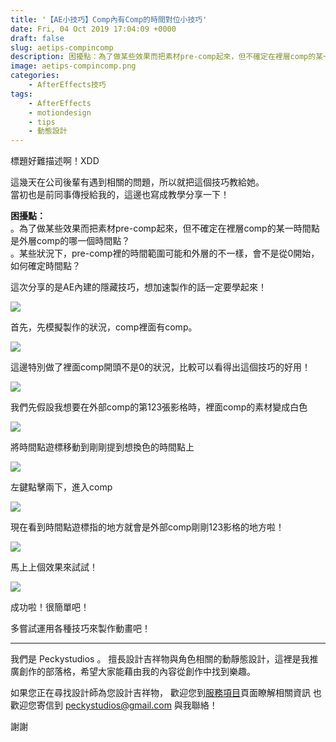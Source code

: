 ```yaml
---
title: '【AE小技巧】Comp內有Comp的時間對位小技巧'
date: Fri, 04 Oct 2019 17:04:09 +0000
draft: false
slug: aetips-compincomp
description: 困擾點：為了做某些效果而把素材pre-comp起來，但不確定在裡層comp的某一時間點是外層comp的哪一個時間點？  某些狀況下，pre-comp裡的時間範圍可能和外層的不一樣，會不是從0開始，如何確定時間點？
image: aetips-compincomp.png
categories:
    - AfterEffects技巧
tags: 
    - AfterEffects
    - motiondesign
    - tips
    - 動態設計
---
```


標題好難描述啊！XDD  
  
這幾天在公司後輩有遇到相關的問題，所以就把這個技巧教給她。  
當初也是前同事傳授給我的，這邊也寫成教學分享一下！  
  
**困擾點：**  
。為了做某些效果而把素材pre-comp起來，但不確定在裡層comp的某一時間點是外層comp的哪一個時間點？  
。某些狀況下，pre-comp裡的時間範圍可能和外層的不一樣，會不是從0開始，如何確定時間點？

這次分享的是AE內建的隱藏技巧，想加速製作的話一定要學起來！

![](2BA8A4B7-0220-44D4-84E5-A9A4026A9E05-1024x851.png)

首先，先模擬製作的狀況，comp裡面有comp。

![](4716393C-E8A9-4197-9290-20634057DDD3-1024x845.png)

這邊特別做了裡面comp開頭不是0的狀況，比較可以看得出這個技巧的好用！

![](0D759770-6EB1-40E7-96C8-88D234083653-1024x857.png)

我們先假設我想要在外部comp的第123張影格時，裡面comp的素材變成白色

![](A2BD3A79-C9EC-4017-8BFD-87FEFFF8AB7D-1024x853.png)

將時間點遊標移動到剛剛提到想換色的時間點上

![](E848FBE7-E03D-49C5-8B1A-BF2EBA2BF6E9-1024x527.png)

左鍵點擊兩下，進入comp

![](3A44B449-16FA-42E6-82C3-E80B64C41C4E-1024x852.png)

現在看到時間點遊標指的地方就會是外部comp剛剛123影格的地方啦！

![](D4981E0A-9B3D-4218-972A-063DF7BA2B15-1024x847.png)

馬上上個效果來試試！

![](5E5B3829-FEC0-4F64-B79E-9BB9C43D1AD1-1024x840.png)

成功啦！很簡單吧！

多嘗試運用各種技巧來製作動畫吧！

---

我們是 Peckystudios 。
擅長設計吉祥物與角色相關的動靜態設計，這裡是我推廣創作的部落格，希望大家能藉由我的內容從創作中找到樂趣。

如果您正在尋找設計師為您設計吉祥物，
歡迎您到[服務項目](https://peckyhsieh.wixsite.com/peckystudiosservice)頁面瞭解相關資訊
也歡迎您寄信到 peckystudios@gmail.com 與我聯絡！

謝謝